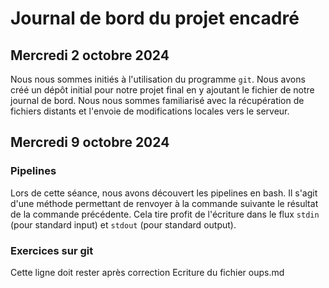# Journal de bord du projet encadré

## Mercredi 2 octobre 2024

Nous nous sommes initiés à l'utilisation du programme `git`. Nous avons créé un dépôt initial pour notre projet final en y ajoutant le fichier de notre journal de bord. Nous nous sommes familiarisé avec la récupération de fichiers distants et l'envoie de modifications locales vers le serveur.

## Mercredi 9 octobre 2024

### Pipelines

Lors de cette séance, nous avons découvert les pipelines en bash. Il s'agit d'une méthode permettant de renvoyer à la commande suivante le résultat de la commande précédente. Cela tire profit de l'écriture dans le flux `stdin` (pour standard input) et `stdout` (pour standard output).

### Exercices sur git

Cette ligne doit rester après correction
Ecriture du fichier oups.md
